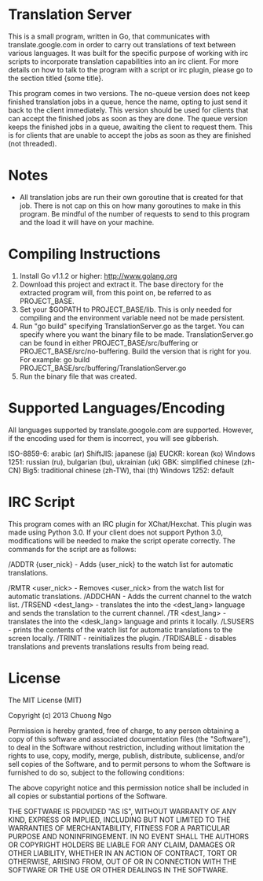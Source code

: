 Translation Server
==================

This is a small program, written in Go, that communicates with translate.google.com in order to carry out translations of text between various languages.  It was built for the specific purpose of working with irc scripts to incorporate translation capabilities into an irc client.  For more details on how to talk to the program with a script or irc plugin, please go to the section titled {some title}.

This program comes in two versions.  The no-queue version does not keep finished translation jobs in a queue, hence the name, opting to just send it back to the client immediately.  This version should be used for clients that can accept the finished jobs as soon as they are done.  The queue version keeps the finished jobs in a queue, awaiting the client to request them.  This is for clients that are unable to accept the jobs as soon as they are finished (not threaded).

Notes
=====
- All translation jobs are run their own goroutine that is created for that job.  There is not cap on this on how many goroutines to make in this program.  Be mindful of the number of requests to send to this program and the load it will have on your machine.

Compiling Instructions
======================
1. Install Go v1.1.2 or higher: http://www.golang.org
2. Download this project and extract it.  The base directory for the extracted program will, from this point on, be referred to as PROJECT_BASE.
3. Set your $GOPATH to PROJECT_BASE/lib.  This is only needed for compiling and the environment variable need not be made persistent.
4. Run "go build" specifying TranslationServer.go as the target.  You can specify where you want the binary file to be made.  TranslationServer.go can be found in either PROJECT_BASE/src/buffering or PROJECT_BASE/src/no-buffering.  Build the version that is right for you.  For example: go build PROJECT_BASE/src/buffering/TranslationServer.go
5. Run the binary file that was created.


Supported Languages/Encoding
============================
All languages supported by translate.googole.com are supported.  However, if the encoding used for them is incorrect, you will see gibberish.

ISO-8859-6: arabic (ar)
ShiftJIS: japanese (ja)
EUCKR: korean (ko)
Windows 1251: russian (ru), bulgarian (bu), ukrainian (uk)
GBK: simplified chinese (zh-CN)
Big5: traditional chinese (zh-TW), thai (th)
Windows 1252: default

IRC Script
==========
This program comes with an IRC plugin for XChat/Hexchat.  This plugin was made using Python 3.0.  If your client does not support Python 3.0, modifications will be needed to make the script operate correctly.  The commands for the script are as follows:

/ADDTR {user_nick} - Adds {user_nick} to the watch list for automatic translations.

/RMTR <user_nick> - Removes <user_nick> from the watch list for automatic translations.
/ADDCHAN - Adds the current channel to the watch list.
/TRSEND <dest_lang> <text> - translates the <text> into the <dest_lang> language and sends the translation to the current channel.
/TR <dest_lang> <text> - translates the <text> into the <desk_lang> language and prints it locally.
/LSUSERS - prints the contents of the watch list for automatic translations to the screen locally.
/TRINIT - reinitializes the plugin.
/TRDISABLE - disables translations and prevents translations results from being read.

License
=======
The MIT License (MIT)

Copyright (c) 2013 Chuong Ngo

Permission is hereby granted, free of charge, to any person obtaining a copy of
this software and associated documentation files (the "Software"), to deal in
the Software without restriction, including without limitation the rights to
use, copy, modify, merge, publish, distribute, sublicense, and/or sell copies of
the Software, and to permit persons to whom the Software is furnished to do so,
subject to the following conditions:

The above copyright notice and this permission notice shall be included in all
copies or substantial portions of the Software.

THE SOFTWARE IS PROVIDED "AS IS", WITHOUT WARRANTY OF ANY KIND, EXPRESS OR
IMPLIED, INCLUDING BUT NOT LIMITED TO THE WARRANTIES OF MERCHANTABILITY, FITNESS
FOR A PARTICULAR PURPOSE AND NONINFRINGEMENT. IN NO EVENT SHALL THE AUTHORS OR
COPYRIGHT HOLDERS BE LIABLE FOR ANY CLAIM, DAMAGES OR OTHER LIABILITY, WHETHER
IN AN ACTION OF CONTRACT, TORT OR OTHERWISE, ARISING FROM, OUT OF OR IN
CONNECTION WITH THE SOFTWARE OR THE USE OR OTHER DEALINGS IN THE SOFTWARE.
